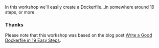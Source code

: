 In this workshop we'll easily create a Dockerfile...in somewhere around 19 steps, or more.

### Thanks

Please note that this workshop was based on the blog post [Write a Good Dockerfile in 19 Easy Steps](https://jkutner.github.io/2021/04/26/write-good-dockerfile.html).
